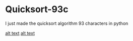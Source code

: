 # Quicksort-93c
I just made the quicksort algorithm 93 characters in python

[alt text](https://github.com/untabs/Quicksort-93c/blob/main/images/python.png?raw=true)
[alt text](https://github.com/untabs/Quicksort-93c/blob/main/images/quicksort.png?raw=true)
